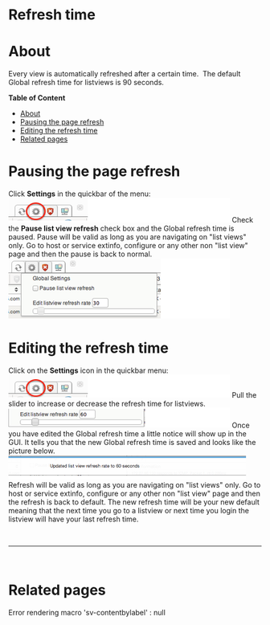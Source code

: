 # Refresh time

# About

Every view is automatically refreshed after a certain time. 
The default Global refresh time for listviews is 90 seconds.

**Table of Content**

-   [About](#Refreshtime-About)
-   [Pausing the page refresh](#Refreshtime-Pausingthepagerefresh)
-   [Editing the refresh time](#Refreshtime-Editingtherefreshtime)
-   [Related pages](#Refreshtime-Relatedpages)

# Pausing the page refresh

Click **Settings** in the quickbar of the menu:
 ![](attachments/16482312/16679030.png)
 Check the **Pause list view refresh** check box and the Global refresh time is paused. Pause will be valid as long as you are navigating on "list views" only. Go to host or service extinfo, configure or any other non "list view" page and then the pause is back to normal.
 ![](attachments/16482312/16679027.png)

# Editing the refresh time

Click on the **Settings** icon in the quickbar menu:
 ![](attachments/16482312/16679028.png)
 Pull the slider to increase or decrease the refresh time for listviews.
![](attachments/16482312/16679025.png)
 Once you have edited the Global refresh time a little notice will show up in the GUI. It tells you that the new Global refresh time is saved and looks like the picture below.
 ![](attachments/16482312/16679026.png)
 Refresh will be valid as long as you are navigating on "list views" only. Go to host or service extinfo, configure or any other non "list view" page and then the refresh is back to default.
 The new refresh time will be your new default meaning that the next time you go to a listview or next time you login the listview will have your last refresh time.

 

* * * * *

 

# Related pages

Error rendering macro 'sv-contentbylabel' : null

